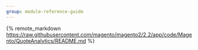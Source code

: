 ```yaml
---
group: module-reference-guide
---
```


{% remote_markdown https://raw.githubusercontent.com/magento/magento2/2.2/app/code/Magento/QuoteAnalytics/README.md %}
